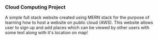 ### Cloud Computing Project 
A simple full stack website created using MERN stack for the purpose of learning how to host a website on public cloud (AWS). This website allows user to sign up and add places which can be viewed by other users with some text along with it's location on map! 

